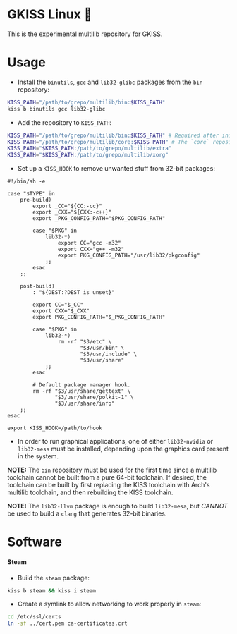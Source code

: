 # GKISS Linux 🐂

This is the experimental multilib repository for GKISS.

# Usage

* Install the `binutils`, `gcc` and `lib32-glibc` packages from the `bin` repository:
```sh
KISS_PATH="/path/to/grepo/multilib/bin:$KISS_PATH"
kiss b binutils gcc lib32-glibc
```

* Add the repository to `KISS_PATH`:
```sh
KISS_PATH="/path/to/grepo/multilib/bin:$KISS_PATH" # Required after initial installation only if binary packages are preferred.
KISS_PATH="/path/to/grepo/multilib/core:$KISS_PATH" # The `core` repository must take precedence in `KISS_PATH` as it overrides the `binutils` and `gcc` packages.
KISS_PATH="$KISS_PATH:/path/to/grepo/multilib/extra"
KISS_PATH="$KISS_PATH:/path/to/grepo/multilib/xorg"
```

* Set up a `KISS_HOOK` to remove unwanted stuff from 32-bit packages:
```
#!/bin/sh -e

case "$TYPE" in
    pre-build)
        export _CC="${CC:-cc}"
        export _CXX="${CXX:-c++}"
        export _PKG_CONFIG_PATH="$PKG_CONFIG_PATH"

        case "$PKG" in
            lib32-*)
                export CC="gcc -m32"
                export CXX="g++ -m32"
                export PKG_CONFIG_PATH="/usr/lib32/pkgconfig"
            ;;
        esac
    ;;

    post-build)
        : "${DEST:?DEST is unset}"

        export CC="$_CC"
        export CXX="$_CXX"
        export PKG_CONFIG_PATH="$_PKG_CONFIG_PATH"

        case "$PKG" in
            lib32-*)
                rm -rf "$3/etc" \
                       "$3/usr/bin" \
                       "$3/usr/include" \
                       "$3/usr/share"
            ;;
        esac

        # Default package manager hook.
        rm -rf "$3/usr/share/gettext" \
               "$3/usr/share/polkit-1" \
               "$3/usr/share/info"
    ;;
esac
```

`export KISS_HOOK=/path/to/hook`

* In order to run graphical applications, one of either `lib32-nvidia` or `lib32-mesa` must be installed, depending upon the graphics card present in the system.

**NOTE:** The `bin` repository must be used for the first time since a multilib toolchain cannot be built from a pure 64-bit toolchain. If desired, the toolchain can be built by first replacing the KISS toolchain with Arch's multilib toolchain, and then rebuilding the KISS toolchain.

**NOTE:** The `lib32-llvm` package is enough to build `lib32-mesa`, but _CANNOT_ be used to build a `clang` that generates 32-bit binaries.

# Software

#### Steam

* Build the `steam` package:

```sh
kiss b steam && kiss i steam
```

* Create a symlink to allow networking to work properly in `steam`:

```sh
cd /etc/ssl/certs
ln -sf ../cert.pem ca-certificates.crt
```
